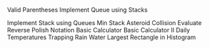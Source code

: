 

Valid Parentheses
Implement Queue using Stacks

Implement Stack using Queues
Min Stack
Asteroid Collision
Evaluate Reverse Polish Notation
Basic Calculator
Basic Calculator II
Daily Temperatures
Trapping Rain Water
Largest Rectangle in Histogram